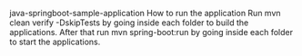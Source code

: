 java-springboot-sample-application
How to run the application
Run mvn clean verify -DskipTests by going inside each folder to build the applications.
After that run mvn spring-boot:run by going inside each folder to start the applications.
